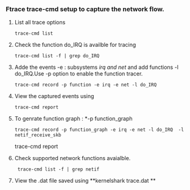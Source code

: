 
### Ftrace trace-cmd setup to capture the network flow.

 1. List all trace options
 
        trace-cmd list
   
 2. Check the function do_IRQ is availble for tracing
 
        trace-cmd list -f | grep do_IRQ

 3. Adde the events -e : subsystems *irq and net* and add functions -l do_IRQ.Use -p option to enable the function tracer.
 
     	trace-cmd record -p function -e irq -e net -l do_IRQ

 4. View the captured events using 
 
        trace-cmd report

 5. To genrate function graph : *-p function_graph
 
        trace-cmd record -p function_graph -e irq -e net -l do_IRQ  -l netif_receive_skb
   	 trace-cmd report

 6. Check supported network functions avaialble.
 
         trace-cmd list -f | grep netif
   
 7. View the .dat file saved using **kernelshark trace.dat **


